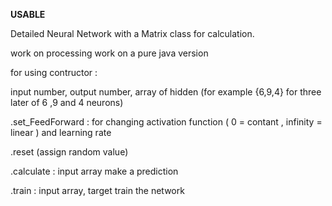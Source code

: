 **USABLE**

Detailed Neural Network with a Matrix class for calculation.

work on processing 
work on a pure java version

for using  contructor : 

input number, output number, array of hidden (for example {6,9,4} for three later of 6 ,9 and 4 neurons)


.set_FeedForward : for changing activation function ( 0 = contant , infinity = linear ) and learning rate

.reset (assign random value)

.calculate : input array 
make a prediction

.train : input array, target
train the network 











